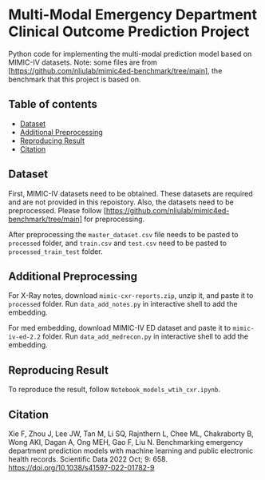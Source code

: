Multi-Modal Emergency Department Clinical Outcome Prediction Project
=========================

Python code for implementing the multi-modal prediction model based on MIMIC-IV datasets. Note: some files are from [https://github.com/nliulab/mimic4ed-benchmark/tree/main], the benchmark that this project is based on. 

## Table of contents
* [Dataset](#Dataset)
* [Additional Preprocessing](#Additional-Preprocessing)
* [Reproducing Result](#Reproducing-Result)
* [Citation](#citation)

## Dataset

First, MIMIC-IV datasets need to be obtained. These datasets are required and are not provided in this repoistory. Also, the datasets need to be preprocessed. Please follow [https://github.com/nliulab/mimic4ed-benchmark/tree/main] for preprocessing.

After preprocessing the `master_dataset.csv` file needs to be pasted to `processed` folder, and `train.csv` and `test.csv` need to be pasted to `processed_train_test` folder.


## Additional Preprocessing

For X-Ray notes, download `mimic-cxr-reports.zip`, unzip it, and paste it to `processed` folder. Run `data_add_notes.py` in interactive shell to add the embedding.

For med embedding, download MIMIC-IV ED dataset and paste it to `mimic-iv-ed-2.2` folder. Run `data_add_medrecon.py` in interactive shell to add the embedding.

## Reproducing Result

To reproduce the result, follow `Notebook_models_wtih_cxr.ipynb`.


## Citation

Xie F, Zhou J, Lee JW, Tan M, Li SQ, Rajnthern L, Chee ML, Chakraborty B, Wong AKI, Dagan A, Ong MEH, Gao F, Liu N. Benchmarking emergency department prediction models with machine learning and public electronic health records. Scientific Data 2022 Oct; 9: 658. <https://doi.org/10.1038/s41597-022-01782-9>